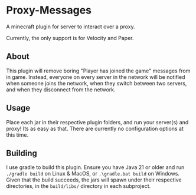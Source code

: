 # Proxy-Messages
A minecraft plugin for server to interact over a proxy.

Currently, the only support is for Velocity and Paper.

## About
This plugin will remove boring "Player has joined the game" messages from in game. Instead, everyone on every server in the network will be notified when someone joins the network, when they switch between two servers, and when they disconnect from the network.

## Usage
Place each jar in their respective plugin folders, and run your server(s) and proxy! Its as easy as that. There are currently no configuration options at this time.

## Building
I use gradle to build this plugin. Ensure you have Java 21 or older and run `./gradle build` on Linux & MacOS, or `.\gradle.bat build` on Windows. Given that the build succeeds, the jars will spawn under their respective directories, in the `build/libs/` directory in each subproject.
